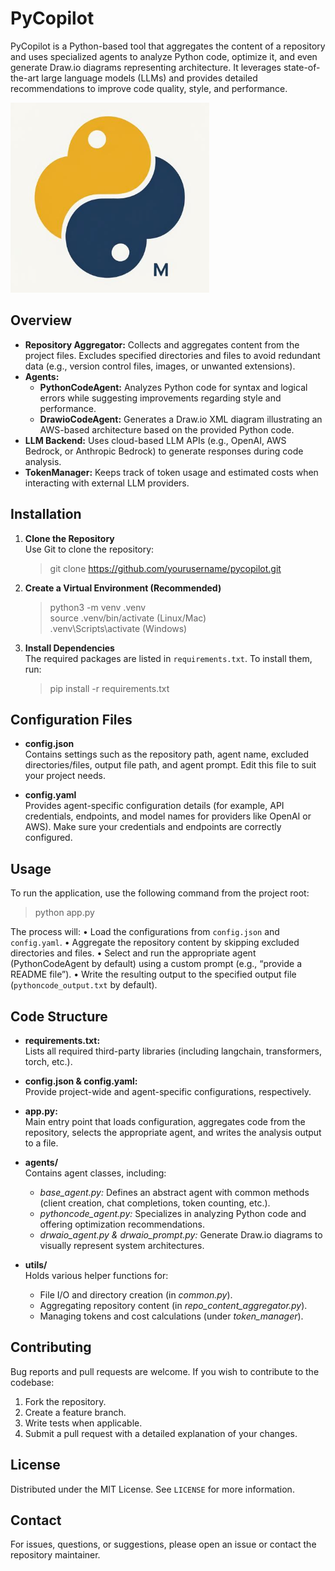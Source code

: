 # PyCopilot

PyCopilot is a Python-based tool that aggregates the content of a repository and uses specialized agents to analyze Python code, optimize it, and even generate Draw.io diagrams representing architecture. It leverages state-of-the-art large language models (LLMs) and provides detailed recommendations to improve code quality, style, and performance.

![logo](logo-pycopilot.png)

## Overview

- **Repository Aggregator:** Collects and aggregates content from the project files. Excludes specified directories and files to avoid redundant data (e.g., version control files, images, or unwanted extensions).
- **Agents:** 
  - **PythonCodeAgent:** Analyzes Python code for syntax and logical errors while suggesting improvements regarding style and performance.
  - **DrawioCodeAgent:** Generates a Draw.io XML diagram illustrating an AWS-based architecture based on the provided Python code.
- **LLM Backend:** Uses cloud-based LLM APIs (e.g., OpenAI, AWS Bedrock, or Anthropic Bedrock) to generate responses during code analysis.
- **TokenManager:** Keeps track of token usage and estimated costs when interacting with external LLM providers.

## Installation

1. **Clone the Repository**  
   Use Git to clone the repository:
   > git clone https://github.com/yourusername/pycopilot.git

2. **Create a Virtual Environment (Recommended)**  
   > python3 -m venv .venv  
   > source .venv/bin/activate  (Linux/Mac)  
   > .venv\Scripts\activate     (Windows)

3. **Install Dependencies**  
   The required packages are listed in `requirements.txt`. To install them, run:
   > pip install -r requirements.txt

## Configuration Files

- **config.json**  
  Contains settings such as the repository path, agent name, excluded directories/files, output file path, and agent prompt. Edit this file to suit your project needs.

- **config.yaml**  
  Provides agent-specific configuration details (for example, API credentials, endpoints, and model names for providers like OpenAI or AWS). Make sure your credentials and endpoints are correctly configured.

## Usage

To run the application, use the following command from the project root:

> python app.py

The process will:
• Load the configurations from `config.json` and `config.yaml`.
• Aggregate the repository content by skipping excluded directories and files.
• Select and run the appropriate agent (PythonCodeAgent by default) using a custom prompt (e.g., “provide a README file”).
• Write the resulting output to the specified output file (`pythoncode_output.txt` by default).

## Code Structure

- **requirements.txt:**  
  Lists all required third-party libraries (including langchain, transformers, torch, etc.).

- **config.json & config.yaml:**  
  Provide project-wide and agent-specific configurations, respectively.

- **app.py:**  
  Main entry point that loads configuration, aggregates code from the repository, selects the appropriate agent, and writes the analysis output to a file.

- **agents/**  
  Contains agent classes, including:
  - *base_agent.py:* Defines an abstract agent with common methods (client creation, chat completions, token counting, etc.).
  - *pythoncode_agent.py:* Specializes in analyzing Python code and offering optimization recommendations.
  - *drwaio_agent.py & drwaio_prompt.py:* Generate Draw.io diagrams to visually represent system architectures.

- **utils/**  
  Holds various helper functions for:
  - File I/O and directory creation (in *common.py*).
  - Aggregating repository content (in *repo_content_aggregator.py*).
  - Managing tokens and cost calculations (under *token_manager*).

## Contributing

Bug reports and pull requests are welcome. If you wish to contribute to the codebase:
1. Fork the repository.
2. Create a feature branch.
3. Write tests when applicable.
4. Submit a pull request with a detailed explanation of your changes.

## License

Distributed under the MIT License. See `LICENSE` for more information.

## Contact

For issues, questions, or suggestions, please open an issue or contact the repository maintainer.